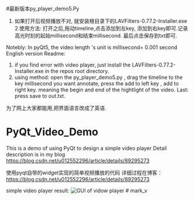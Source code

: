 #最新版本py_player_demo5.Py
1. 如果打开后视频播放不对, 就安装根目录下的LAVFilters-0.77.2-Installer.exe
2.使用方法: 
    打开之后,拖动timeline,点击添加到左key, 添加到右key即可.记录高光时刻的起始millisecond和结束millisecond.
    最后点击保存到txt即可.
    

Notebly: In pyQt5, the video length 's unit is millisecond= 0.001 second
English version Readme:
1. if you find error with video player, just install the LAVFilters-0.77.2-Installer.exe  in the repos root directory.
2. using method:
    open the py_player_demo5.py , drag the timeline to the key millisecond you want annotate, press the add to left key , add to right key. meaning the begin and end of the hightlight of the video.  Last: press save to out.txt. 

为了网上大家都能用,把界面语言改成了英语.






# PyQt_Video_Demo
This is a demo of using PyQt to design a simple video player
Detail description is in my blog https://blog.csdn.net/u012552296/article/details/89295273



使用pyqt自带的widget实现的简单视频播放的代码
详细过程在博客：https://blog.csdn.net/u012552296/article/details/89295273

simple video player result:
![GUI of vidow player](https://github.com/taroshi/PyQt_Video_Demo/blob/master/result.png)
#   m a r k _ v 
 
 